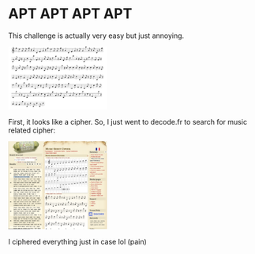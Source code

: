 # APT APT APT APT

This challenge is actually very easy but just annoying.

<img width="200" alt= "APTAPT" src= "https://github.com/Exberg/ctf-writeups/blob/main/CyberX_CTF/APTAPTAPT.png" />

First, it looks like a cipher. So, I just went to decode.fr to search for music related cipher:

<img width="200" alt = "cipher" src="https://github.com/Exberg/ctf-writeups/blob/main/CyberX_CTF/musicsheetcipher.png" />

I ciphered everything just in case lol (pain)
